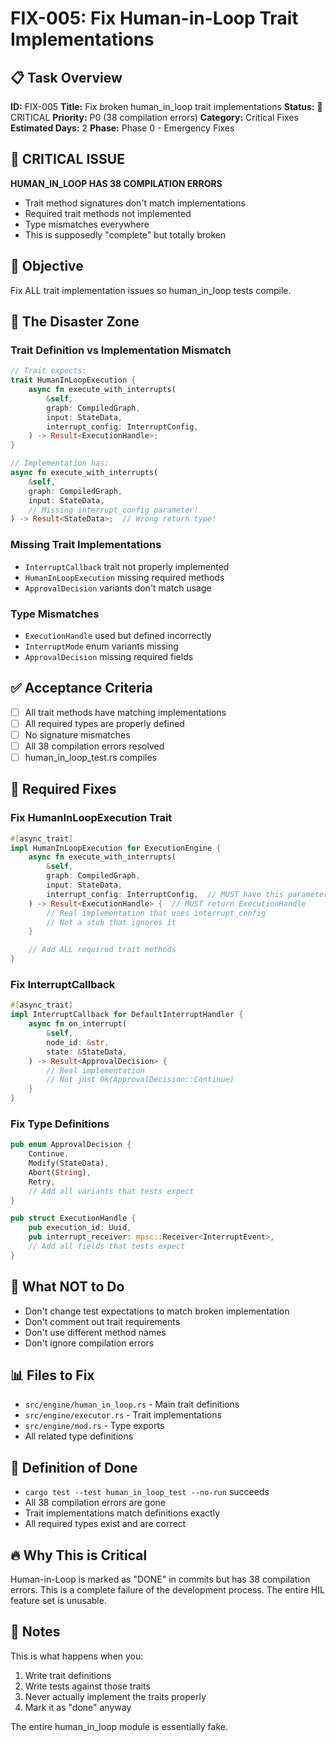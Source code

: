 # FIX-005: Fix Human-in-Loop Trait Implementations

## 📋 Task Overview
**ID:** FIX-005
**Title:** Fix broken human_in_loop trait implementations
**Status:** 🔴 CRITICAL
**Priority:** P0 (38 compilation errors)
**Category:** Critical Fixes
**Estimated Days:** 2
**Phase:** Phase 0 - Emergency Fixes

## 🚨 CRITICAL ISSUE
**HUMAN_IN_LOOP HAS 38 COMPILATION ERRORS**
- Trait method signatures don't match implementations
- Required trait methods not implemented
- Type mismatches everywhere
- This is supposedly "complete" but totally broken

## 🎯 Objective
Fix ALL trait implementation issues so human_in_loop tests compile.

## 📝 The Disaster Zone

### Trait Definition vs Implementation Mismatch
```rust
// Trait expects:
trait HumanInLoopExecution {
    async fn execute_with_interrupts(
        &self,
        graph: CompiledGraph,
        input: StateData,
        interrupt_config: InterruptConfig,
    ) -> Result<ExecutionHandle>;
}

// Implementation has:
async fn execute_with_interrupts(
    &self,
    graph: CompiledGraph,
    input: StateData,
    // Missing interrupt_config parameter!
) -> Result<StateData>;  // Wrong return type!
```

### Missing Trait Implementations
- `InterruptCallback` trait not properly implemented
- `HumanInLoopExecution` missing required methods
- `ApprovalDecision` variants don't match usage

### Type Mismatches
- `ExecutionHandle` used but defined incorrectly
- `InterruptMode` enum variants missing
- `ApprovalDecision` missing required fields

## ✅ Acceptance Criteria
- [ ] All trait methods have matching implementations
- [ ] All required types are properly defined
- [ ] No signature mismatches
- [ ] All 38 compilation errors resolved
- [ ] human_in_loop_test.rs compiles

## 🔧 Required Fixes

### Fix HumanInLoopExecution Trait
```rust
#[async_trait]
impl HumanInLoopExecution for ExecutionEngine {
    async fn execute_with_interrupts(
        &self,
        graph: CompiledGraph,
        input: StateData,
        interrupt_config: InterruptConfig,  // MUST have this parameter
    ) -> Result<ExecutionHandle> {  // MUST return ExecutionHandle
        // Real implementation that uses interrupt_config
        // Not a stub that ignores it
    }

    // Add ALL required trait methods
}
```

### Fix InterruptCallback
```rust
#[async_trait]
impl InterruptCallback for DefaultInterruptHandler {
    async fn on_interrupt(
        &self,
        node_id: &str,
        state: &StateData,
    ) -> Result<ApprovalDecision> {
        // Real implementation
        // Not just Ok(ApprovalDecision::Continue)
    }
}
```

### Fix Type Definitions
```rust
pub enum ApprovalDecision {
    Continue,
    Modify(StateData),
    Abort(String),
    Retry,
    // Add all variants that tests expect
}

pub struct ExecutionHandle {
    pub execution_id: Uuid,
    pub interrupt_receiver: mpsc::Receiver<InterruptEvent>,
    // Add all fields that tests expect
}
```

## 🚫 What NOT to Do
- Don't change test expectations to match broken implementation
- Don't comment out trait requirements
- Don't use different method names
- Don't ignore compilation errors

## 📊 Files to Fix
- `src/engine/human_in_loop.rs` - Main trait definitions
- `src/engine/executor.rs` - Trait implementations
- `src/engine/mod.rs` - Type exports
- All related type definitions

## 🎯 Definition of Done
- `cargo test --test human_in_loop_test --no-run` succeeds
- All 38 compilation errors are gone
- Trait implementations match definitions exactly
- All required types exist and are correct

## 🔥 Why This is Critical
Human-in-Loop is marked as "DONE" in commits but has 38 compilation errors. This is a complete failure of the development process. The entire HIL feature set is unusable.

## 📝 Notes
This is what happens when you:
1. Write trait definitions
2. Write tests against those traits
3. Never actually implement the traits properly
4. Mark it as "done" anyway

The entire human_in_loop module is essentially fake.